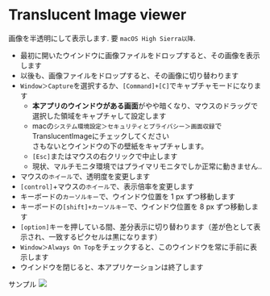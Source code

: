 # Translucent Image viewer

画像を半透明にして表示します. 要 `macOS High Sierra以降`.

- 最初に開いたウインドウに画像ファイルをドロップすると、その画像を表示します
- 以後も、画像ファイルをドロップすると、その画像に切り替わります
- `Window＞Capture`を選択するか、`[Command]+[C]`でキャプチャモードになります
  - <strong>本アプリのウインドウがある画面</strong>がやや暗くなり、マウスのドラッグで選択した領域をキャプチャして設定します
  - macの`システム環境設定＞セキュリティとプライバシー＞画面収録`でTranslucentImageにチェックしてください<br>さもないとウインドウの下の壁紙をキャプチャします。
  - `[Esc]`またはマウスの右クリックで中止します
  - 現状、マルチモニタ環境ではプライマリモニタでしか正常に動きません..
- マウスの`ホイール`で、透明度を変更します
- `[control]`+マウスの`ホイール`で、表示倍率を変更します
- キーボードの`カーソルキー`で、ウインドウ位置を 1 px ずつ移動します
- キーボードの`[shift]+カーソルキー`で、ウインドウ位置を 8 px ずつ移動します
- `[option]`キーを押している間、差分表示に切り替わります（差が色として表示され、一致するピクセルは黒になります）
- `Window＞Always On Top`をチェックすると、このウインドウを常に手前に表示します
- ウインドウを閉じると、本アプリケーションは終了します


サンプル
<img src="https://user-images.githubusercontent.com/1811412/105612491-df570d80-5dff-11eb-84a7-ae0230a6ab18.gif"/>
